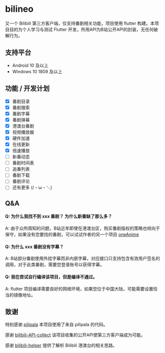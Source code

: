 # bilineo

又一个 Bilibili 第三方客户端，仅支持番剧相关功能，项目使用 flutter 构建。本项目目的为个人学习与测试 Flutter 开发，所用API为B站公开API的封装，无任何破解行为。

## 支持平台

- Android 10 及以上
- Windows 10 1809 及以上

## 功能 / 开发计划

- [x] 番剧目录
- [x] 番剧搜索
- [x] 番剧字幕
- [x] 番剧弹幕
- [x] 港澳台番剧
- [x] 视频播放器
- [x] 硬件加速
- [x] 在线更新
- [x] 倍速播放
- [ ] 新番动态
- [ ] 番剧时间表
- [ ] 追番列表
- [ ] 番剧下载
- [ ] 番剧评论
- [ ] 还有更多 (/・ω・＼) 

## Q&A

#### Q: 为什么我找不到 xxx 番剧？ 为什么新番缺了那么多？
A: 由于众所周知的问题，B站近年即使在港澳台区，购买番剧版权的策略也倾向于保守，如果没有您要找的番剧，可以试试作者的另一个项目 [oneAnime](https://github.com/Predidit/oneAnime)

#### Q: 为什么 xxx 番剧没有字幕？
A: B站部分番剧使用外挂字幕而非内嵌字幕，对应接口只支持包含有效用户签名的调用，对于此类番剧，需要您登录账号以获得字幕。

#### Q: 我在尝试自行编译该项目，但是编译不通过。

 A: flutter 项目编译需要良好的网络环境，如果您位于中国大陆，可能需要设置恰当的镜像地址。

## 致谢

特别感谢 [pilipala](https://github.com/guozhigq/pilipala) 本项目使用了来自 pilipala 的代码。

感谢 [bilibili-API-collect](https://github.com/SocialSisterYi/bilibili-API-collect) 该项目收集的公开API使第三方客户端成为可能。

感谢 [bilibili-helper](https://github.com/ipcjs/bilibili-helper) 提供了解析 Bilibili 港澳台的相关思路。
